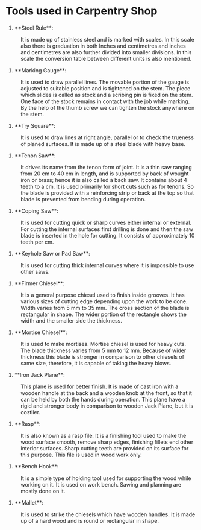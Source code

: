 # Tools used in Carpentry Shop

1. <dt>**Steel Rule**:</dt>
<dd>It is made up of stainless steel and is marked with scales. In this scale also there is graduation in both Inches and 
centimetres and inches and centimetres are also further divided into smaller divisions. In this scale the conversion table 
between different units is also mentioned.</dd>

1. <dt>**Marking Gauge**:</dt>
<dd>It is used to draw parallel lines. The movable portion of the gauge is adjusted to suitable position and is tightened on the 
stem. The piece which slides is called as stock and a scribing pin is fixed on the stem. One face of the stock remains in contact 
with the job while marking. By the help of the thumb screw we can tighten the stock anywhere on the stem.</dd>

1. <dt>**Try Square**:</dt>
<dd>It is used to draw lines at right angle, parallel or to check the trueness of planed surfaces. It is made up of a steel blade 
with heavy base.</dd>

1. <dt>**Tenon Saw**:</dt>
<dd>It drives its name from the tenon form of joint. It is a thin saw ranging from 20 cm to 40 cm in length, and is supported by 
back of wought iron or brass; hence it is also called a back saw. It contains about 4 teeth to a cm. It is used primarily for 
short cuts such as for tenons. So the blade is provided with a reinforcing strip or back at the top so that blade is prevented 
from bending during operation.</dd>

1. <dt>**Coping Saw**:</dt>
<dd>It is used for cutting quick or sharp curves either internal or external. For cutting the internal surfaces first drilling is 
done and then the saw blade is inserted in the hole for cutting. It consists of approximately 10 teeth per cm.</dd>

1. <dt>**Keyhole Saw or Pad Saw**:</dt>
<dd>It is used for cutting thick internal curves where it is impossible to use other saws.</dd>

1. <dt>**Firmer Chiesel**:</dt>
<dd>It is a general purpose chiesel used to finish inside grooves. It has various sizes of cutting edge depending upon the work 
to be done. Width varies from 5 mm to 35 mm. The cross section of the blade is rectangular in shape. The wider portion of the 
rectangle shows the width and the smaller side the thickness.</dd>

1. <dt>**Mortise Chiesel**:</dt>
<dd>It is used to make mortises. Mortise chiesel is used for heavy cuts. The blade thickness varies from 5 mm to 12 mm. Because 
of wider thickness this blade is stronger in comparison to other chiesels of same size, therefore, it is capable of taking the 
heavy blows.</dd>

1. <dt>**lron Jack Plane**:</dt>
<dd>This plane is used for better finish. It is made of cast iron with a wooden handle at the back and a wooden knob at the 
front, so that it can be held by both the hands during operation. This plane have a rigid and stronger body in comparison to 
wooden Jack Plane, but it is costlier.</dd>

1. <dt>**Rasp**:</dt>
<dd>It is also known as a rasp file. It is a finishing tool used to make the wood surface smooth, remove sharp edges, finishing 
fillets end other interior surfaces. Sharp cutting teeth are provided on its surface for this purpose. This file is used in wood 
work only.</dd>

1. <dt>**Bench Hook**:</dt>
<dd>It is a simple type of holding tool used for supporting the wood while working on it. It is used on work bench. Sawing and 
planning are mostly done on it.</dd>

1. <dt>**Mallet**:</dt>
<dd>It is used to strike the chiesels which have wooden handles. It is made up of a hard wood and is round or rectangular in 
shape.</dd>
